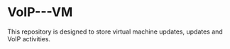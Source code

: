 # VoIP---VM
This repository is designed to store virtual machine updates, updates and VoIP activities.
